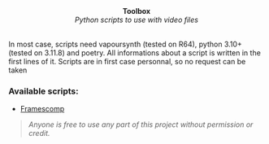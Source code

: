 <center>
    <b>Toolbox</b><br>
    <i>Python scripts to use with video files</i>
</center><br>

In most case, scripts need vapoursynth (tested on R64), python 3.10+ (tested on 3.11.8) and poetry. All informations about a script is written in the first lines of it. Scripts are in first case personnal, so no request can be taken

### Available scripts:
 - [Framescomp](./framescomp.py)

> *Anyone is free to use any part of this project without permission or credit.*